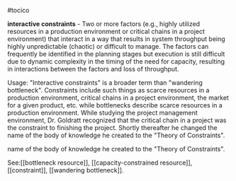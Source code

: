 #tocico

<b>interactive constraints</b> -  Two or more factors (e.g., highly utilized resources in a production environment or critical chains in a project environment) that interact in a way that results in system throughput being highly unpredictable (chaotic) or difficult to manage. The factors can frequently be identified in the planning stages but execution is still difficult due to dynamic complexity in the timing of the need for capacity, resulting in interactions between the factors and loss of throughput.

Usage: "Interactive constraints" is a broader term than "wandering bottleneck".  Constraints include such things as scarce resources in a production environment, critical chains in a project environment, the market for a given product, etc. while bottlenecks describe scarce resources in a production environment.  While studying the project management environment, Dr. Goldratt recognized that the critical chain in a project was the constraint to finishing the project.  Shortly thereafter he changed the name of the body of knowledge he created to the "Theory of Constraints".

name of the body of knowledge he created to the "Theory of Constraints".





See:[[bottleneck resource]], [[capacity-constrained resource]], [[constraint]], [[wandering bottleneck]].
